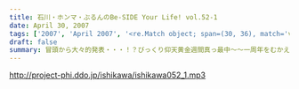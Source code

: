 ```yaml
---
title: 石川・ホンマ・ぶるんのBe-SIDE Your Life! vol.52-1
date: April 30, 2007
tags: ['2007', 'April 2007', '<re.Match object; span=(30, 36), match='vol.52'>']
draft: false
summary: 冒頭から大々的発表・・・！？びっくり仰天黄金週間真っ最中〜〜一周年をむかえようかというビーサイは、毎度おなじみ年中無休で開店しています・・・NAMAE
---
```


http://project-phi.ddo.jp/ishikawa/ishikawa052_1.mp3
